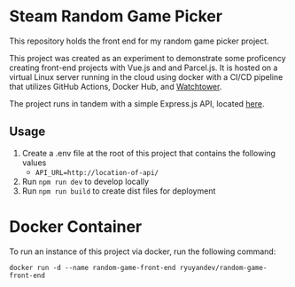 # Steam Random Game Picker
This repository holds the front end for my random game picker project.

This project was created as an experiment to demonstrate some proficency creating front-end projects with Vue.js and and Parcel.js.
It is hosted on a virtual Linux server running in the cloud using docker with a CI/CD pipeline that utilizes GitHub Actions, Docker Hub, and [Watchtower](https://github.com/containrrr/watchtower).

The project runs in tandem with a simple Express.js API, located [here](https://github.com/ryuyan-dev/random-game-api).

## Usage

1. Create a .env file at the root of this project that contains the following values
    - `API_URL=http://location-of-api/`
2. Run `npm run dev` to develop locally
3. Run `npm run build` to create dist files for deployment

# Docker Container

To run an instance of this project via docker, run the following command:

```
docker run -d --name random-game-front-end ryuyandev/random-game-front-end
```
